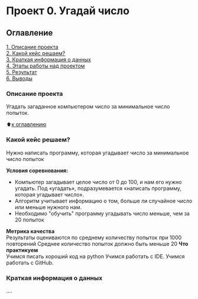 # Проект 0. Угадай число

## Оглавление  
[1. Описание проекта](https://github.com/Pese1/DST/tree/main/Projekt_0.README.md#Описание-проекта)  
[2. Какой кейс решаем?](https://github.com/Pese1/DST/tree/main/Projekt_0.README.md#Какой-кейс-решаем)  
[3. Краткая информация о данных](https://github.com/Pese1/DST/tree/main/Projekt_0.README.md#Краткая-информация-о-данных)  
[4. Этапы работы над проектом](https://github.com/Pese1/DST/tree/main/Projekt_0.README.md#Этапы-работы-над-проектом)  
[5. Результат](https://github.com/Pese1/DST/tree/main/Projekt_0.README.md#Результат)    
[6. Выводы](https://github.com/Pese1/DST/tree/main/Projekt_0.README.md#Выводы) 

### Описание проекта    
Угадать загаданное компьютером число за минимальное число попыток.

:arrow_up:[к оглавлению](https://github.com/Pese1/DST/tree/main/Projekt_0)


### Какой кейс решаем?    
Нужно написать программу, которая угадывает число за минимальное число попыток

**Условия соревнования:**  
- Компьютер загадывает целое число от 0 до 100, и нам его нужно угадать. Под «угадать», подразумевается «написать программу, которая угадывает число».
- Алгоритм учитывает информацию о том, больше ли случайное число или меньше нужного нам.
- Необходимо "обучить" программу угадывать число меньше, чем за 20 попыток

**Метрика качества**     
Результаты оцениваются по среднему количеству попыток при 1000 повторений
Среднее количество попыток должно быть меньше 20
**Что практикуем**     
Учимся писать хороший код на python
Учимся работать с IDE.
Учимся работать с GitHub.


### Краткая информация о данных
....
